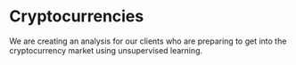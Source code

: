 # Cryptocurrencies

We are creating an analysis for our clients who are preparing to get into the cryptocurrency market using unsupervised learning.
